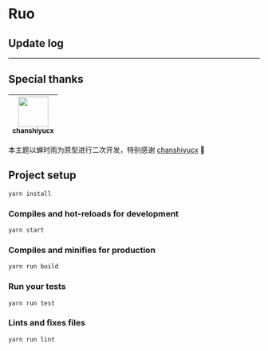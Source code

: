 # Ruo

## Update log
---

## Special thanks

| [<img src="https://avatars1.githubusercontent.com/u/22583039?s=400&v=4" width="60px;"/><br /><sub>chanshiyucx</sub>](https://github.com/chanshiyucx)|
| - |

本主题以蝉时雨为原型进行二次开发，特别感谢 [chanshiyucx](https://github.com/chanshiyucx) :pray:

## Project setup
```
yarn install
```

### Compiles and hot-reloads for development
```
yarn start
```

### Compiles and minifies for production
```
yarn run build
```

### Run your tests
```
yarn run test
```

### Lints and fixes files
```
yarn run lint
```
